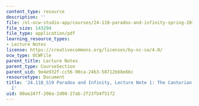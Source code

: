 ```yaml
---
content_type: resource
description: ''
file: /ol-ocw-studio-app/courses/24-118-paradox-and-infinity-spring-2019/80ae247f208a2d0027ab2f23fb4f5172_MIT24_118S19_LecNote1.pdf
file_size: 143294
file_type: application/pdf
learning_resource_types:
- Lecture Notes
license: https://creativecommons.org/licenses/by-nc-sa/4.0/
ocw_type: OCWFile
parent_title: Lecture Notes
parent_type: CourseSection
parent_uid: 9e4e932f-cc56-90ca-24b3-58712b68e66c
resourcetype: Document
title: '24.118_S19 Paradox and Infinity, Lecture Note 1: The Cantorian Theory of Size
  I'
uid: 80ae247f-208a-2d00-27ab-2f23fb4f5172
---
```

